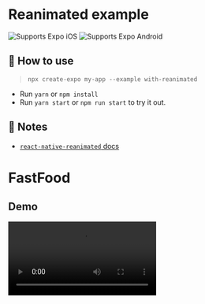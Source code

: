 # Reanimated example

<p>
  <!-- iOS -->
  <img alt="Supports Expo iOS" longdesc="Supports Expo iOS" src="https://img.shields.io/badge/iOS-4630EB.svg?style=flat-square&logo=APPLE&labelColor=999999&logoColor=fff" />
  <!-- Android -->
  <img alt="Supports Expo Android" longdesc="Supports Expo Android" src="https://img.shields.io/badge/Android-4630EB.svg?style=flat-square&logo=ANDROID&labelColor=A4C639&logoColor=fff" />
  <!-- Web -->
</p>

## 🚀 How to use

> `npx create-expo my-app --example with-reanimated`

- Run `yarn` or `npm install`
- Run `yarn start` or `npm run start` to try it out.

## 📝 Notes

- [`react-native-reanimated` docs](https://docs.swmansion.com/react-native-reanimated/)
# FastFood

## Demo

![Screen Recording](assets/screen-recording.mov)

